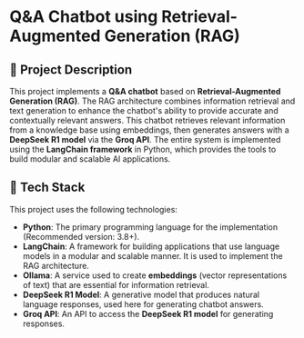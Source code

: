 # Q&A Chatbot using Retrieval-Augmented Generation (RAG)

## 📌 Project Description

This project implements a **Q&A chatbot** based on **Retrieval-Augmented Generation (RAG)**. The RAG architecture combines information retrieval and text generation to enhance the chatbot's ability to provide accurate and contextually relevant answers. This chatbot retrieves relevant information from a knowledge base using embeddings, then generates answers with a **DeepSeek R1 model** via the **Groq API**. The entire system is implemented using the **LangChain framework** in Python, which provides the tools to build modular and scalable AI applications.

## 🚀 Tech Stack

This project uses the following technologies:

- **Python**: The primary programming language for the implementation (Recommended version: 3.8+).
- **LangChain**: A framework for building applications that use language models in a modular and scalable manner. It is used to implement the RAG architecture.
- **Ollama**: A service used to create **embeddings** (vector representations of text) that are essential for information retrieval.
- **DeepSeek R1 Model**: A generative model that produces natural language responses, used here for generating chatbot answers.
- **Groq API**: An API to access the **DeepSeek R1 model** for generating responses.



